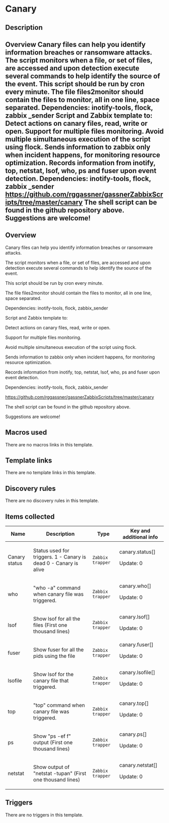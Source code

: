 # Canary

## Description

## Overview Canary files can help you identify information breaches or ransomware attacks. The script monitors when a file, or set of files, are accessed and upon detection execute several commands to help identify the source of the event. This script should be run by cron every minute. The file files2monitor should contain the files to monitor, all in one line, space separated. Dependencies: inotify-tools, flock, zabbix _sender Script and Zabbix template to: Detect actions on canary files, read, write or open. Support for multiple files monitoring. Avoid multiple simultaneous execution of the script using flock. Sends information to zabbix only when incident happens, for monitoring resource optimization. Records information from inotify, top, netstat, lsof, who, ps and fuser upon event detection. Dependencies: inotify-tools, flock, zabbix _sender https://github.com/rggassner/gassnerZabbixScripts/tree/master/canary The shell script can be found in the github repository above. Suggestions are welcome! 

## Overview

Canary files can help you identify information breaches or ransomware attacks.


The script monitors when a file, or set of files, are accessed and upon detection execute several commands to help identify the source of the event.


This script should be run by cron every minute.


The file files2monitor should contain the files to monitor, all in one line, space separated.


Dependencies: inotify-tools, flock, zabbix\_sender


Script and Zabbix template to:


Detect actions on canary files, read, write or open.


Support for multiple files monitoring.


Avoid multiple simultaneous execution of the script using flock.


Sends information to zabbix only when incident happens, for monitoring resource optimization.


Records information from inotify, top, netstat, lsof, who, ps and fuser upon event detection.


Dependencies: inotify-tools, flock, zabbix\_sender


https://github.com/rggassner/gassnerZabbixScripts/tree/master/canary


The shell script can be found in the github repository above.


Suggestions are welcome!



## Macros used

There are no macros links in this template.

## Template links

There are no template links in this template.

## Discovery rules

There are no discovery rules in this template.

## Items collected

|Name|Description|Type|Key and additional info|
|----|-----------|----|----|
|Canary status|<p>Status used for triggers. 1 - Canary is dead 0 - Canary is alive</p>|`Zabbix trapper`|canary.status[]<p>Update: 0</p>|
|who|<p>"who -a" command when canary file was triggered.</p>|`Zabbix trapper`|canary.who[]<p>Update: 0</p>|
|lsof|<p>Show lsof for all the files (First one thousand lines)</p>|`Zabbix trapper`|canary.lsof[]<p>Update: 0</p>|
|fuser|<p>Show fuser for all the pids using the file</p>|`Zabbix trapper`|canary.fuser[]<p>Update: 0</p>|
|lsofile|<p>Show lsof for the canary file that triggered.</p>|`Zabbix trapper`|canary.lsofile[]<p>Update: 0</p>|
|top|<p>"top" command when canary file was triggered.</p>|`Zabbix trapper`|canary.top[]<p>Update: 0</p>|
|ps|<p>Show "ps -ef f" output (First one thousand lines)</p>|`Zabbix trapper`|canary.ps[]<p>Update: 0</p>|
|netstat|<p>Show output of "netstat -tupan" (First one thousand lines)</p>|`Zabbix trapper`|canary.netstat[]<p>Update: 0</p>|
## Triggers

There are no triggers in this template.

